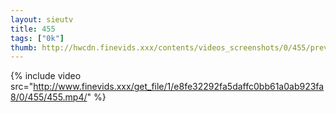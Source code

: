 ```yaml
--- 
layout: sieutv
title: 455
tags: ["0k"]
thumb: http://hwcdn.finevids.xxx/contents/videos_screenshots/0/455/preview.mp4.jpg
---
```

{% include video src="http://www.finevids.xxx/get_file/1/e8fe32292fa5daffc0bb61a0ab923fa8/0/455/455.mp4/" %} 
